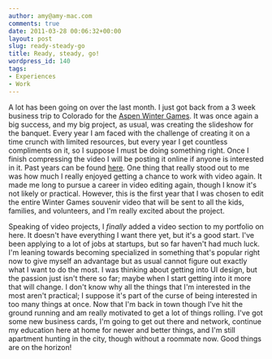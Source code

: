 ```yaml
---
author: amy@amy-mac.com
comments: true
date: 2011-03-28 00:06:32+00:00
layout: post
slug: ready-steady-go
title: Ready, steady, go!
wordpress_id: 140
tags:
- Experiences
- Work
---
```


A lot has been going on over the last month. I just got back from a 3 week business trip to Colorado for the [Aspen Winter Games](http://www.shiningstarsfoundation.org/our-programs/aspen-winter-games/). It was once again a big success, and my big project, as usual, was creating the slideshow for the banquet. Every year I am faced with the challenge of creating it on a time crunch with limited resources, but every year I get countless compliments on it, so I suppose I must be doing something right. Once I finish compressing the video I will be posting it online if anyone is interested in it. Past years can be found [here](http://www.shiningstarsfoundation.org/media/winter-games-slideshows/). One thing that really stood out to me was how much I really enjoyed getting a chance to work with video again. It made me long to pursue a career in video editing again, though I know it's not likely or practical. However, this is the first year that I was chosen to edit the entire Winter Games souvenir video that will be sent to all the kids, families, and volunteers, and I'm really excited about the project.

Speaking of video projects, I _finally_ added a video section to my portfolio on here. It doesn't have everything I want there yet, but it's a good start. I've been applying to a lot of jobs at startups, but so far haven't had much luck. I'm leaning towards becoming specialized in something that's popular right now to give myself an advantage but as usual cannot figure out exactly what I want to do the most. I was thinking about getting into UI design, but the passion just isn't there so far; maybe when I start getting into it more that will change. I don't know why all the things that I'm interested in the most aren't practical; I suppose it's part of the curse of being interested in too many things at once. Now that I'm back in town though I've hit the ground running and am really motivated to get a lot of things rolling. I've got some new business cards, I'm going to get out there and network, continue my education here at home for newer and better things, and I'm still apartment hunting in the city, though without a roommate now. Good things are on the horizon!
